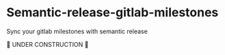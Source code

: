 # Semantic-release-gitlab-milestones

Sync your gitlab milestones with semantic release

🚧 UNDER CONSTRUCTION 🚧
